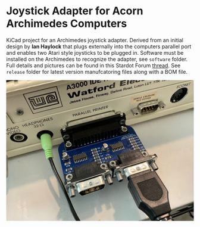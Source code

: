Joystick Adapter for Acorn Archimedes Computers
===============================================

KiCad project for an Archimedes joystick adapter. Derived from an initial design by **Ian Haylock** that plugs externally into the computers parallel port and enables two Atari style joysticks to be plugged in. Software must be installed on the Archimedes to recognize the adapter, see ``software`` folder. Full details and pictures can be found in this Stardot Forum [thread](https://stardot.org.uk/forums/viewtopic.php?f=16&t=24492). See ``release`` folder for latest version manufcatoring files along with a BOM file.

![](/images/image.jpeg)